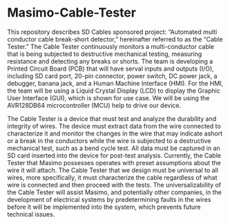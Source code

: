 # Masimo-Cable-Tester
This repository describes SD Cables sponsored project: “Automated multi conductor
cable break-short detector,” hereinafter referred to as the “Cable Tester.” The Cable Tester
continuously monitors a multi-conductor cable that is being subjected to destructive mechanical
testing, measuring resistance and detecting any breaks or shorts. The team is developing a
Printed Circuit Board (PCB) that will have serval inputs and outputs (I/O), including SD card
port, 20-pin connector, power switch, DC power jack, a debugger, banana jack, and a Human
Machine Interface (HMI). For the HMI, the team will be using a Liquid Crystal Display (LCD)
to display the Graphic User Interface (GUI), which is shown for use case. We will be using the
AVR128DB64 microcontroller (MCU) help to drive our device.

The Cable Tester is a device that must test and analyze the
durability and integrity of wires. The device must extract data from the wire connected to
characterize it and monitor the changes in the wire that may indicate ashort or a break in the
conductors while the wire is subjected to a destructive mechanical test, such as a bend cycle test.
All data must be captured in an SD card inserted into the device for post-test analysis. Currently,
the Cable Tester that Masimo possesses operates with preset assumptions about the wire it will
attach. The Cable Tester that we design must be universal to all wires, more specifically, it must
characterize the cable regardless of what wire is connected and then proceed with the tests. The
universalizability of the Cable Tester will assist Masimo, and potentially other companies, in the
development of electrical systems by predetermining faults in the wires before it will be
implemented into the system, which prevents future technical issues.
